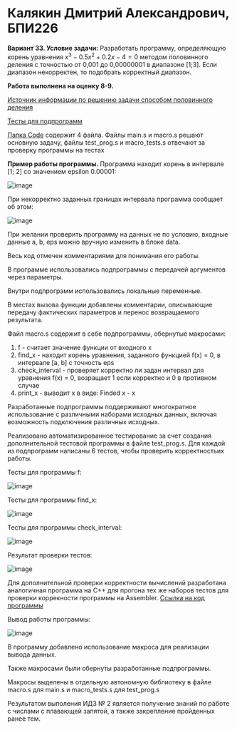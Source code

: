 # Калякин Дмитрий Александрович, БПИ226

**Вариант 33. Условие задачи:** Разработать программу, определяющую корень уравнения $x^3 − 0.5x^2 + 0.2x − 4 = 0$ методом половинного деления с точностью от 0,001
до 0,00000001 в диапазоне [1;3]. Если диапазон некорректен, то подобрать корректный диапазон.

**Работа выполнена на оценку 8-9.**

[Источник информации по решению задачи способом половинного деления](https://translated.turbopages.org/proxy_u/en-ru.ru.b9a054c5-6547b24c-73cddad5-74722d776562/https/en.wikipedia.org/wiki/Bisection_method)

[Тесты для подпрограмм](https://github.com/qw1zze/Individual-homework-2/tree/main/Tests)

[Папка Code](https://github.com/qw1zze/Individual-Homework-1/tree/main/Code) содержит 4 файла. Файлы main.s и macro.s решают основную задачу, файлы test_prog.s и macro_tests.s отвечают за проверку программы на тестах

**Пример работы программы.** Программа находит корень в интервале [1; 2] со значением epsilon 0.00001:

![image](https://github.com/qw1zze/Individual-homework-2/assets/109992610/d4971de7-d486-4287-a4e5-aa2ad424955c)

При некорректно заданных границах интервала программа сообщает об этом:

![image](https://github.com/qw1zze/Individual-homework-2/assets/109992610/11dafc5c-71d3-4e4d-859c-1b629339c821)

При желании проверить программу на данных не по условию, входные данные a, b, eps можно вручную изменить в блоке data.

Весь код отмечен комментариями для понимания его работы.

В программе использовались подпрограммы с передачей аргументов через параметры.

Внутри подпрограмм использовались локальные переменные.

В местах вызова функции добавлены комментарии, описывающие
передачу фактических параметров и перенос возвращаемого результата.

Файл macro.s содержит в себе подпрограммы, обернутые макросами:
1. f - считает значение функции от входного x
2. find_x - находит корень уравнения, заданного функцией f(x) = 0, в интервале [a, b] с точность eps
3. check_interval - проверяет корректно ли задан интервал для уравнения f(x) = 0, возращает 1 если корректно и 0 в противном случае
4. print_x - выводит x в виде: Finded x - x

Разработанные подпрограммы поддерживают многократное использование с различными наборами исходных данных, включая возможность подключения различных исходных.

Реализовано автоматизированное тестирование за счет создания дополнительной тестовой программы в файле test_prog.s. Для каждой из подпрограмм написаны 6 тестов, чтобы проверить корректностьих работы.

Тесты для программы f:

![image](https://github.com/qw1zze/Individual-homework-2/assets/109992610/82d34240-801c-4547-9344-d0b0c9ed42b1)

Тесты для программы find_x:

![image](https://github.com/qw1zze/Individual-homework-2/assets/109992610/dc97cd4b-78b1-4804-829e-184104371eb4)

Тесты для программы check_interval:

![image](https://github.com/qw1zze/Individual-homework-2/assets/109992610/cdad2563-05e7-4bd5-a0c9-d2f567c6e8e5)

Результат проверки тестов:

![image](https://github.com/qw1zze/Individual-homework-2/assets/109992610/ada9cd00-5192-44de-88d9-4f97c4322274)

Для дополнительной проверки корректности вычислений разработана аналогичная программа на C++ для прогона тех же наборов тестов для проверки коррекности программы на Assembler. [Ссылка на код программы](https://github.com/qw1zze/Individual-homework-2/blob/main/test_program.cpp)

Вывод работы программы:

![image](https://github.com/qw1zze/Individual-homework-2/assets/109992610/1fff1aad-65fb-4fbf-9401-f35d4789d07f)

В программу добавлено использование макроса для реализации вывода данных.

Также макросами были обернуты разработанные подпрограммы.

Макросы выделены в отдельную автономную библиотеку в файле macro.s для main.s и macro_tests.s для test_prog.s

Результатом выполения ИДЗ № 2 является получение знаний по работе с числами с плавающей запятой, а также закрепление пройденных ранее тем.
